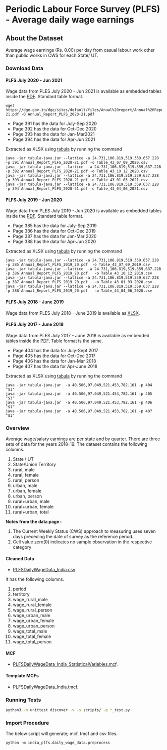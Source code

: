 # Periodic Labour Force Survey (PLFS) -  Average daily wage earnings


## About the Dataset
Average wage earnings (Rs. 0.00) per day from casual labour work other than public works in CWS for each State/ UT.

### Download Data

#### PLFS July 2020 - Jun 2021
Wage data from PLES July 2020 - Jun 2021 is available as embedded tables inside the [PDF](https://dge.gov.in/dge/sites/default/files/Anual%20report/Annual%20Report%20PLFS%202020-21.pdf). Standard table format.

```
wget https://dge.gov.in/dge/sites/default/files/Anual%20report/Annual%20Report%20PLFS%202020-21.pdf -O Annual_Report_PLFS_2020-21.pdf
```

* Page 391 has the data for July-Sep 2020
* Page 392 has the data for Oct-Dec 2020
* Page 393 has the data for Jan-Mar2021
* Page 394 has the data for Apr-Jun 2021

Extracted as XLSX using [tabula](https://github.com/tabulapdf/tabula) by running the command

```
java -jar tabula-java.jar --lattice -a 24.731,106.819,519.359,637.228 -p 391 Annual_Report_PLFS_2020-21.pdf -o Table_43_07_09_2020.csv
java -jar tabula-java.jar --lattice  -a 24.731,106.819,519.359,637.228 -p 392 Annual_Report_PLFS_2020-21.pdf -o Table_43_10_12_2020.csv
java -jar tabula-java.jar --lattice -a 24.731,106.819,519.359,637.228 -p 393 Annual_Report_PLFS_2020-21.pdf -o Table_43_01_03_2021.csv
java -jar tabula-java.jar --lattice -a 24.731,106.819,519.359,637.228 -p 394 Annual_Report_PLFS_2020-21.pdf -o Table_43_04_06_2021.csv
```

#### PLFS July 2019 - Jun 2020
Wage data from PLES July 2019 - Jun 2020 is available as embedded tables inside the  [PDF](http://mospi.nic.in/sites/default/files/publication_reports/Annual_Report_PLFS_2019_20.pdf). Standard table format.

* Page 385 has the data for July-Sep 2019 
* Page 386 has the data for Oct-Dec 2019
* Page 387 has the data for Jan-Mar 2020
* Page 388 has the data for Apr-Jun 2020

Extracted as XLSX using [tabula](https://github.com/tabulapdf/tabula) by running the command

```
java -jar tabula-java.jar --lattice -a 24.731,106.819,519.359,637.228 -p 385 Annual_Report_PLFS_2019_20.pdf  -o Table_43_07_09_2019.csv
java -jar tabula-java.jar --lattice  -a 24.731,106.819,519.359,637.228 -p 386 Annual_Report_PLFS_2019_20.pdf   -o Table_43_10_12_2019.csv
java -jar tabula-java.jar --lattice -a 24.731,106.819,519.359,637.228 -p 387 Annual_Report_PLFS_2019_20.pdf   -o Table_43_01_03_2020.csv
java -jar tabula-java.jar --lattice -a 24.731,106.819,519.359,637.228 -p 388 Annual_Report_PLFS_2019_20.pdf   -o Table_43_04_06_2020.csv
```

#### PLFS July 2018 - June 2019
Wage data from PLES July 2018 - June 2019 is available as [XLSX](http://mospi.nic.in/sites/default/files/reports_and_publication/PLFS_2018_19_Anual/Table_43.xlsx).

#### PLFS July 2017 - June 2018
Wage data from PLES July 2017 - June 2018 is available as embedded tables inside the  [PDF](http://mospi.nic.in/sites/default/files/publication_reports/Annual%20Report%2C%20PLFS%202017-18_31052019.pdf). Table format is the same. 

* Page 404 has the data for July-Sept 2017 
* Page 405 has the data for Oct-Dec 2017      
* Page 406 has the data for Jan-Mar 2018
* Page 407 has the data for Apr-June 2018

Extracted as XLSX using [tabula](https://github.com/tabulapdf/tabula) by running the command

```
java -jar tabula-java.jar  -a 40.506,97.049,521.453,782.161 -p 404 "$1" 
java -jar tabula-java.jar  -a 40.506,97.049,521.453,782.161 -p 405 "$1" 
java -jar tabula-java.jar  -a 40.506,97.049,521.453,782.161 -p 406 "$1" 
java -jar tabula-java.jar  -a 40.506,97.049,521.453,782.161 -p 407 "$1" 
```

    
### Overview

Average wage/salary earnings are per state and by quarter. There are three sets of data for the years 2018-19. The dataset contains the following columns.

1. State \ UT  
2. State/Union Territory
3. rural, male
4. rural, female
5. rural, person
6. urban, male
7. urban, female
8. urban, person
9. rural+urban, male
10. rural+urban, female
11. rural+urban, total


**Notes from the data page :** 
1. The Current Weekly Status (CWS) approach to measuring uses seven days preceding the date of survey as the reference period. 
2. Cell value zero(0) indicates no sample observation in the respective category

#### Cleaned Data
- [PLFSDailyWageData_India.csv](PLFSDailyWageData_India.csv)

It has the following columns.

1. period
2. territory
3. wage_rural_male
4. wage_rural_female
5. wage_rural_person
6. wage_urban_male
7. wage_urban_female
8. wage_urban_person
9. wage_total_male
10. wage_total_female
11. wage_total_person

#### MCF
- [PLFSDailyWageData_India_StatisticalVariables.mcf](PLFSDailyWageData_India_StatisticalVariables.mcf).

#### Template MCFs
- [PLFSDailyWageData_India.tmcf](PLFSDailyWageData_India.tmcf).

### Running Tests

```bash
python3 -m unittest discover -v -s scripts/ -p *_test.py
```

### Import Procedure

The below script will generate; mcf, tmcf and csv files.

`python -m india_plfs.daily_wage_data.preprocess`

